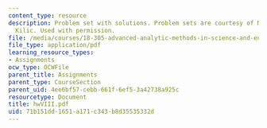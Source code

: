 ```yaml
---
content_type: resource
description: Problem set with solutions. Problem sets are courtesy of Mustafa Sabri
  Kilic. Used with permission.
file: /media/courses/18-305-advanced-analytic-methods-in-science-and-engineering-fall-2004/71b151dd1651a171c343b8d35535332d_hwVIII.pdf
file_type: application/pdf
learning_resource_types:
- Assignments
ocw_type: OCWFile
parent_title: Assignments
parent_type: CourseSection
parent_uid: 4ee6bf57-cebb-661f-6ef5-3a42738a925c
resourcetype: Document
title: hwVIII.pdf
uid: 71b151dd-1651-a171-c343-b8d35535332d
---
```

